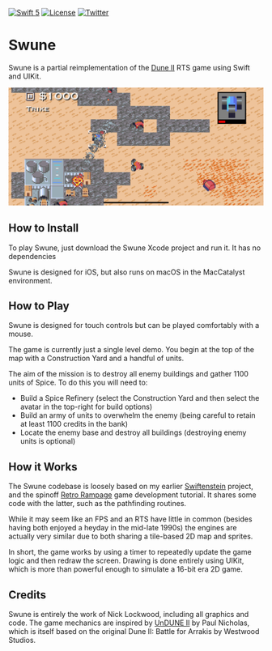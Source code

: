 [![Swift 5](https://img.shields.io/badge/swift-5-red.svg?style=flat)](https://developer.apple.com/swift)
[![License](https://img.shields.io/badge/license-MIT-lightgrey.svg)](https://opensource.org/licenses/MIT)
[![Twitter](https://img.shields.io/badge/twitter-@nicklockwood-blue.svg)](http://twitter.com/nicklockwood)

# Swune

Swune is a partial reimplementation of the [Dune II](https://en.wikipedia.org/wiki/Dune_II) RTS game using Swift and UIKit.

![Screenshot](Screenshot.png)

## How to Install

To play Swune, just download the Swune Xcode project and run it. It has no dependencies

Swune is designed for iOS, but also runs on macOS in the MacCatalyst environment.

## How to Play

Swune is designed for touch controls but can be played comfortably with a mouse.

The game is currently just a single level demo. You begin at the top of the map with a Construction Yard and a handful of units.

The aim of the mission is to destroy all enemy buildings and gather 1100 units of Spice. To do this you will need to:

* Build a Spice Refinery (select the Construction Yard and then select the avatar in the top-right for build options)
* Build an army of units to overwhelm the enemy (being careful to retain at least 1100 credits in the bank)
* Locate the enemy base and destroy all buildings (destroying enemy units is optional)

## How it Works

The Swune codebase is loosely based on my earlier [Swiftenstein](https://github.com/nicklockwood/Swiftenstein) project, and the spinoff [Retro Rampage](https://github.com/nicklockwood/RetroRampage) game development tutorial. It shares some code with the latter, such as the pathfinding routines.

While it may seem like an FPS and an RTS have little in common (besides having both enjoyed a heyday in the mid-late 1990s) the engines are actually very similar due to both sharing a tile-based 2D map and sprites.

In short, the game works by using a timer to repeatedly update the game logic and then redraw the screen. Drawing is done entirely using UIKit, which is more than powerful enough to simulate a 16-bit era 2D game.

## Credits

Swune is entirely the work of Nick Lockwood, including all graphics and code. The game mechanics are inspired by [UnDUNE II](https://liquidream.itch.io/undune2) by Paul Nicholas, which is itself based on the original Dune II: Battle for Arrakis by Westwood Studios.

